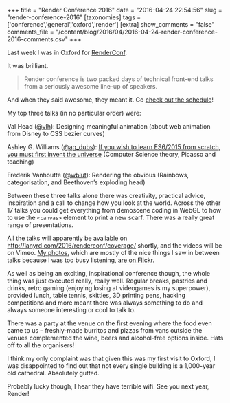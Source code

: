 +++
title = "Render Conference 2016"
date = "2016-04-24 22:54:56"
slug = "render-conference-2016"
[taxonomies]
tags = ['conference','general','oxford','render']
[extra]
show_comments = "false"
comments_file = "/content/blog/2016/04/2016-04-24-render-conference-2016-comments.csv"
+++

Last week I was in Oxford for [RenderConf](http://2016.render-conf.com).

It was brilliant.

> Render conference is two packed days of technical front-end talks from a seriously awesome line-up of speakers.

And when they said awesome, they meant it. Go [check out the schedule](http://2016.render-conf.com/schedule)!

My top three talks (in no particular order) were:

Val Head ([@vlh](http://twitter.com/@vlh)): Designing meaningful animation (about web animation from Disney to CSS bezier curves)

Ashley G. Williams ([@ag\_dubs](http://twitter.com/@ag_dubs)): [If you wish to learn ES6/2015 from scratch, you must first invent the universe](http://ashleygwilliams.github.io/renderconf-2016/) (Computer Science theory, Picasso and teaching)

Frederik Vanhoutte ([@wblut](http://twitter.com/@wblut)): Rendering the obvious (Rainbows, categorisation, and Beethoven’s exploding head)

Between these three talks alone there was creativity, practical advice, inspiration and a call to change how you look at the world. Across the other 17 talks you could get everything from demoscene coding in WebGL to how to use the `<canvas>` element to print a new scarf. There was a really great range of presentations.

All the talks will apparently be available on <http://lanyrd.com/2016/renderconf/coverage/> shortly, and the videos will be on Vimeo. [My photos](https://www.flickr.com/photos/pip/sets/72157667371195712), which are mostly of the nice things I saw in between talks because I was too busy listening, [are on Flickr](https://www.flickr.com/photos/pip/sets/72157667371195712).

As well as being an exciting, inspirational conference though, the whole thing was just executed really, really well. Regular breaks, pastries and drinks, retro gaming (enjoying losing at videogames is my superpower), provided lunch, table tennis, skittles, 3D printing pens, hacking competitions and more meant there was always something to do and always someone interesting or cool to talk to.

There was a party at the venue on the first evening where the food even came to us – freshly-made burritos and pizzas from vans outside the venues complemented the wine, beers and alcohol-free options inside. Hats off to all the organisers!

I think my only complaint was that given this was my first visit to Oxford, I was disappointed to find out that not every single building is a 1,000-year old cathedral. Absolutely gutted.

Probably lucky though, I hear they have terrible wifi. See you next year, Render!
